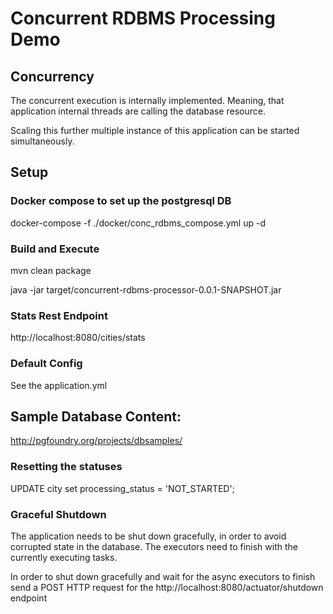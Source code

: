 # Concurrent RDBMS Processing Demo


## Concurrency

The concurrent execution is internally implemented. Meaning, that application internal threads are calling the database resource.

Scaling this further multiple instance of this application can be started simultaneously.

## Setup

### Docker compose to set up the postgresql DB  
docker-compose -f ./docker/conc_rdbms_compose.yml up -d

### Build and Execute
mvn clean package

java -jar target/concurrent-rdbms-processor-0.0.1-SNAPSHOT.jar

### Stats Rest Endpoint
http://localhost:8080/cities/stats

### Default Config
See the application.yml


## Sample Database Content:
http://pgfoundry.org/projects/dbsamples/


### Resetting the statuses
UPDATE city set processing_status = 'NOT_STARTED';


### Graceful Shutdown
The application needs to be shut down gracefully, in order to avoid corrupted state in the database.
The executors need to finish with the currently executing tasks.

In order to shut down gracefully and wait for the async executors to finish send a POST HTTP request for the http://localhost:8080/actuator/shutdown endpoint
